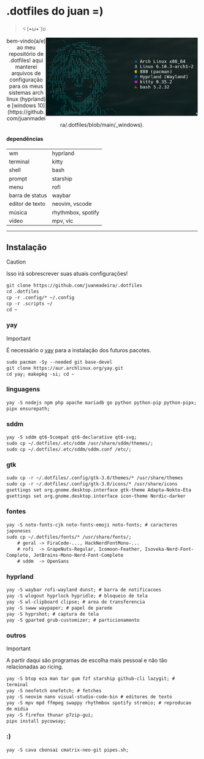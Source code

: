 # .dotfiles do juan =)
>ヾ(•ω•`)o
<p align="center">
	<img src="https://github.com/juanmadeira/.dotfiles/blob/main/screenshots/hyprland-fastfetch.png" align="right" width="400px" alt="hyprland screenshot"
</p>
bem-vindo(a/e) ao meu repositório de .dotfiles! aqui manterei arquivos de configuração para os meus sistemas arch linux (hyprland) e [windows 10](https://github.com/juanmadeira/.dotfiles/blob/main/_windows).

#### dependências
|                 |                      |
| --------------- | -------------------- |
| wm              | hyprland             |
| terminal        | kitty                |
| shell           | bash                 |
| prompt          | starship             |
| menu            | rofi                 |
| barra de status | waybar               |
| editor de texto | neovim, vscode       |
| música          | rhythmbox, spotify   |
| vídeo           | mpv, vlc             |

---
## Instalação
> [!CAUTION]
> Isso irá sobrescrever suas atuais configurações!
```shell
git clone https://github.com/juanmadeira/.dotfiles
cd .dotfiles
cp -r .config/* ~/.config
cp -r .scripts ~/
cd ~
```

### yay
> [!IMPORTANT]
> É necessário o [yay](https://aur.archlinux.org/yay.git) para a instalação dos futuros pacotes.
```shell
sudo pacman -Sy --needed git base-devel
git clone https://aur.archlinux.org/yay.git
cd yay; makepkg -si; cd ~
```

### linguagens
```shell
yay -S nodejs npm php apache mariadb go python python-pip python-pipx;
pipx ensurepath;
```

### sddm
```shell
yay -S sddm qt6-5compat qt6-declarative qt6-svg;
sudo cp ~/.dotfiles/.etc/sddm /usr/share/sddm/themes/;
sudo cp ~/.dotfiles/.etc/sddm/sddm.conf /etc/;
```

### gtk
```shell
sudo cp -r ~/.dotfiles/.config/gtk-3.0/themes/* /usr/share/themes
sudo cp -r ~/.dotfiles/.config/gtk-3.0/icons/* /usr/share/icons
gsettings set org.gnome.desktop.interface gtk-theme Adapta-Nokto-Eta
gsettings set org.gnome.desktop.interface icon-theme Nordic-darker
```

### fontes
```shell
yay -S noto-fonts-cjk noto-fonts-emoji noto-fonts; # caracteres japoneses
sudo cp ~/.dotfiles/fonts/* /usr/share/fonts/;
    # geral -> FiraCode-..., HackNerdFontMono-... 
    # rofi  -> GrapeNuts-Regular, Icomoon-Feather, Isoveka-Nerd-Font-Complete, JetBrains-Mono-Nerd-Font-Complete
    # sddm  -> OpenSans
``` 

### hyprland
```shell
yay -S waybar rofi-wayland dunst; # barra de notificacoes
yay -S wlogout hyprlock hypridle; # bloqueio de tela
yay -S wl-clipboard clipse; # area de transferencia
yay -S swww waypaper; # papel de parede
yay -S hyprshot; # captura de tela
yay -S gparted grub-customizer; # particionamento
```

### outros
> [!IMPORTANT]
> A partir daqui são programas de escolha mais pessoal e não tão relacionadas ao ricing. 
```shell
yay -S btop eza man tar gum fzf starship github-cli lazygit; # terminal
yay -S neofetch onefetch; # fetches
yay -S neovim nano visual-studio-code-bin # editores de texto
yay -S mpv mpd ffmpeg swappy rhythmbox spotify stremio; # reproducao de midia
yay -S firefox thunar p7zip-gui;
pipx install pycowsay;
```

### :)
```shell
yay -S cava cbonsai cmatrix-neo-git pipes.sh;
```
